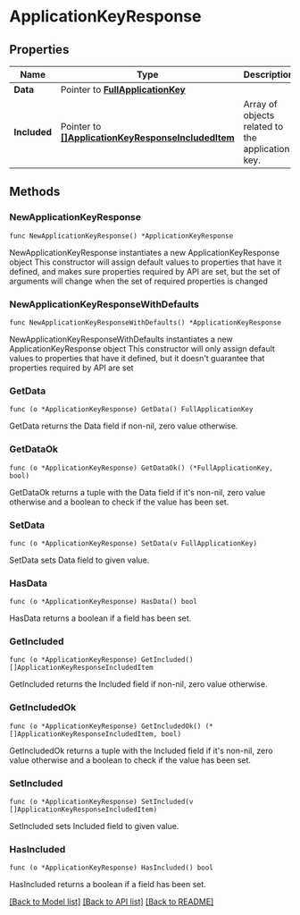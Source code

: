 # ApplicationKeyResponse

## Properties

Name | Type | Description | Notes
------------ | ------------- | ------------- | -------------
**Data** | Pointer to [**FullApplicationKey**](FullApplicationKey.md) |  | [optional] 
**Included** | Pointer to [**[]ApplicationKeyResponseIncludedItem**](ApplicationKeyResponseIncludedItem.md) | Array of objects related to the application key. | [optional] 

## Methods

### NewApplicationKeyResponse

`func NewApplicationKeyResponse() *ApplicationKeyResponse`

NewApplicationKeyResponse instantiates a new ApplicationKeyResponse object
This constructor will assign default values to properties that have it defined,
and makes sure properties required by API are set, but the set of arguments
will change when the set of required properties is changed

### NewApplicationKeyResponseWithDefaults

`func NewApplicationKeyResponseWithDefaults() *ApplicationKeyResponse`

NewApplicationKeyResponseWithDefaults instantiates a new ApplicationKeyResponse object
This constructor will only assign default values to properties that have it defined,
but it doesn't guarantee that properties required by API are set

### GetData

`func (o *ApplicationKeyResponse) GetData() FullApplicationKey`

GetData returns the Data field if non-nil, zero value otherwise.

### GetDataOk

`func (o *ApplicationKeyResponse) GetDataOk() (*FullApplicationKey, bool)`

GetDataOk returns a tuple with the Data field if it's non-nil, zero value otherwise
and a boolean to check if the value has been set.

### SetData

`func (o *ApplicationKeyResponse) SetData(v FullApplicationKey)`

SetData sets Data field to given value.

### HasData

`func (o *ApplicationKeyResponse) HasData() bool`

HasData returns a boolean if a field has been set.

### GetIncluded

`func (o *ApplicationKeyResponse) GetIncluded() []ApplicationKeyResponseIncludedItem`

GetIncluded returns the Included field if non-nil, zero value otherwise.

### GetIncludedOk

`func (o *ApplicationKeyResponse) GetIncludedOk() (*[]ApplicationKeyResponseIncludedItem, bool)`

GetIncludedOk returns a tuple with the Included field if it's non-nil, zero value otherwise
and a boolean to check if the value has been set.

### SetIncluded

`func (o *ApplicationKeyResponse) SetIncluded(v []ApplicationKeyResponseIncludedItem)`

SetIncluded sets Included field to given value.

### HasIncluded

`func (o *ApplicationKeyResponse) HasIncluded() bool`

HasIncluded returns a boolean if a field has been set.


[[Back to Model list]](../README.md#documentation-for-models) [[Back to API list]](../README.md#documentation-for-api-endpoints) [[Back to README]](../README.md)


